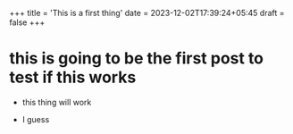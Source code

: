+++
title = 'This is a first thing'
date = 2023-12-02T17:39:24+05:45
draft = false 
+++


# this is going to be the first post to test if this works

- this thing will work

- I guess




